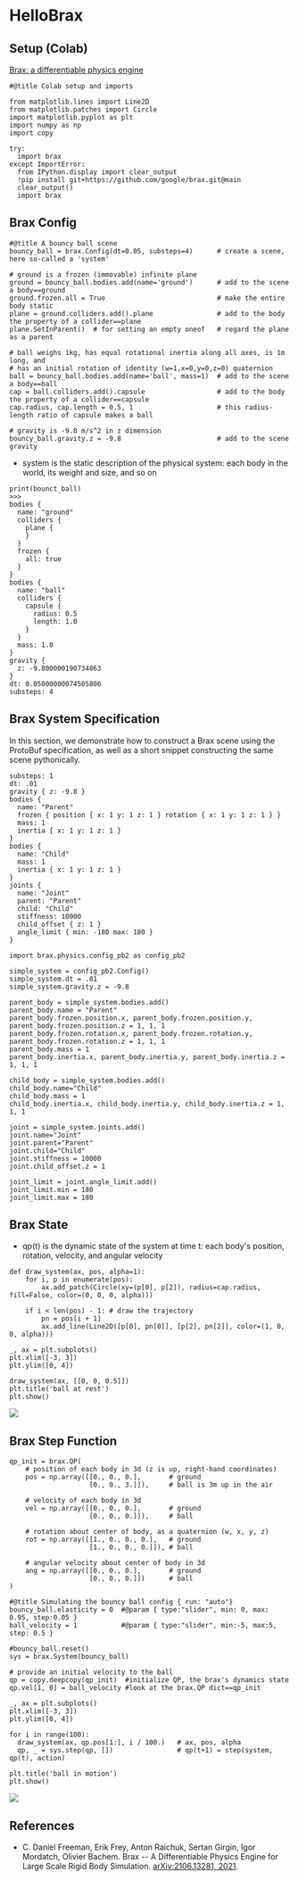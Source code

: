 # HelloBrax


## Setup (Colab) 
[Brax: a differentiable physics engine](https://colab.research.google.com/github/google/brax/blob/main/notebooks/basics.ipynb#scrollTo=ssCOanHc8JH_)
```
#@title Colab setup and imports

from matplotlib.lines import Line2D
from matplotlib.patches import Circle
import matplotlib.pyplot as plt
import numpy as np
import copy 

try:
  import brax
except ImportError:
  from IPython.display import clear_output 
  !pip install git+https://github.com/google/brax.git@main
  clear_output()
  import brax
```

## Brax Config
```
#@title A bouncy ball scene
bouncy_ball = brax.Config(dt=0.05, substeps=4)      # create a scene, here so-called a 'system'

# ground is a frozen (immovable) infinite plane
ground = bouncy_ball.bodies.add(name='ground')      # add to the scene a body==ground 
ground.frozen.all = True                            # make the entire body static 
plane = ground.colliders.add().plane                # add to the body the property of a collider==plane
plane.SetInParent()  # for setting an empty oneof   # regard the plane as a parent 

# ball weighs 1kg, has equal rotational inertia along all axes, is 1m long, and
# has an initial rotation of identity (w=1,x=0,y=0,z=0) quaternion
ball = bouncy_ball.bodies.add(name='ball', mass=1)  # add to the scene a body==ball
cap = ball.colliders.add().capsule                  # add to the body the property of a collider==capsule 
cap.radius, cap.length = 0.5, 1                     # this radius-length ratio of capsule makes a ball 

# gravity is -9.8 m/s^2 in z dimension
bouncy_ball.gravity.z = -9.8                        # add to the scene gravity
```

- system  is the static description of the physical system: each body in the world, its weight and size, and so on
```
print(bounct_ball)
>>>
bodies {
  name: "ground"
  colliders {
    plane {
    }
  }
  frozen {
    all: true
  }
}
bodies {
  name: "ball"
  colliders {
    capsule {
      radius: 0.5
      length: 1.0
    }
  }
  mass: 1.0
}
gravity {
  z: -9.800000190734863
}
dt: 0.05000000074505806
substeps: 4
```

## Brax System Specification
In this section, we demonstrate how to construct a Brax scene using the ProtoBuf specification, as well as a short snippet constructing the same scene pythonically.
```
substeps: 1
dt: .01
gravity { z: -9.8 }
bodies {
  name: "Parent"
  frozen { position { x: 1 y: 1 z: 1 } rotation { x: 1 y: 1 z: 1 } }
  mass: 1
  inertia { x: 1 y: 1 z: 1 }
}
bodies {
  name: "Child"
  mass: 1
  inertia { x: 1 y: 1 z: 1 }
}
joints {
  name: "Joint"
  parent: "Parent"
  child: "Child"
  stiffness: 10000
  child_offset { z: 1 }
  angle_limit { min: -180 max: 180 }
}
```

```
import brax.physics.config_pb2 as config_pb2

simple_system = config_pb2.Config()
simple_system.dt = .01
simple_system.gravity.z = -9.8

parent_body = simple_system.bodies.add()
parent_body.name = "Parent"
parent_body.frozen.position.x, parent_body.frozen.position.y, parent_body.frozen.position.z = 1, 1, 1
parent_body.frozen.rotation.x, parent_body.frozen.rotation.y, parent_body.frozen.rotation.z = 1, 1, 1
parent_body.mass = 1
parent_body.inertia.x, parent_body.inertia.y, parent_body.inertia.z = 1, 1, 1

child_body = simple_system.bodies.add()
child_body.name="Child"
child_body.mass = 1
child_body.inertia.x, child_body.inertia.y, child_body.inertia.z = 1, 1, 1

joint = simple_system.joints.add()
joint.name="Joint"
joint.parent="Parent"
joint.child="Child"
joint.stiffness = 10000
joint.child_offset.z = 1

joint_limit = joint.angle_limit.add()
joint_limit.min = 180
joint_limit.max = 180
```

## Brax State
- qp(t) is the dynamic state of the system at time t: each body's position, rotation, velocity, and angular velocity
```
def draw_system(ax, pos, alpha=1):
    for i, p in enumerate(pos):
        ax.add_patch(Circle(xy=(p[0], p[2]), radius=cap.radius, fill=False, color=(0, 0, 0, alpha)))

    if i < len(pos) - 1: # draw the trajectory 
        pn = pos[i + 1]
        ax.add_line(Line2D([p[0], pn[0]], [p[2], pn[2]], color=(1, 0, 0, alpha)))

_, ax = plt.subplots()
plt.xlim([-3, 3])
plt.ylim([0, 4])

draw_system(ax, [[0, 0, 0.5]])
plt.title('ball at rest')
plt.show()
```
<img src='https://github.com/teruyuki-yamasaki/HelloBrax/blob/main/images/bouncy_ball_static.png'>

## Brax Step Function

```
qp_init = brax.QP(
    # position of each body in 3d (z is up, right-hand coordinates)
    pos = np.array([[0., 0., 0.],       # ground
                    [0., 0., 3.]]),     # ball is 3m up in the air
             
    # velocity of each body in 3d
    vel = np.array([[0., 0., 0.],       # ground
                    [0., 0., 0.]]),     # ball
             
    # rotation about center of body, as a quaternion (w, x, y, z)
    rot = np.array([[1., 0., 0., 0.],   # ground
                    [1., 0., 0., 0.]]), # ball
             
    # angular velocity about center of body in 3d
    ang = np.array([[0., 0., 0.],       # ground
                    [0., 0., 0.]])      # ball
)
```

```
#@title Simulating the bouncy ball config { run: "auto"}
bouncy_ball.elasticity = 0  #@param { type:"slider", min: 0, max: 0.95, step:0.05 }
ball_velocity = 1           #@param { type:"slider", min:-5, max:5, step: 0.5 }

#bouncy_ball.reset() 
sys = brax.System(bouncy_ball)

# provide an initial velocity to the ball
qp = copy.deepcopy(qp_init)  #initialize QP, the brax's dynamics state 
qp.vel[1, 0] = ball_velocity #look at the brax.QP dict==qp_init 

_, ax = plt.subplots()
plt.xlim([-3, 3])
plt.ylim([0, 4])

for i in range(100):
  draw_system(ax, qp.pos[1:], i / 100.)   # ax, pos, alpha
  qp, _ = sys.step(qp, [])                # qp(t+1) = step(system, qp(t), action) 

plt.title('ball in motion')
plt.show()
```
<img src='https://github.com/teruyuki-yamasaki/HelloBrax/blob/main/images/bouncy_ball_in_motion.png'>

## References
- C. Daniel Freeman, Erik Frey, Anton Raichuk, Sertan Girgin, Igor Mordatch, Olivier Bachem. Brax -- A Differentiable Physics Engine for Large Scale Rigid Body Simulation. [arXiv:2106.13281, 2021](https://arxiv.org/abs/2106.13281).
